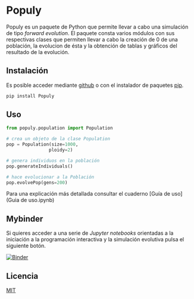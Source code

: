 # Populy

Populy es un paquete de Python que permite llevar a cabo una simulación de tipo *forward evolution*. 
El paquete consta varios módulos con sus respectivas clases que permiten llevar a cabo la creación de 0 de una población, la evolucion de ésta y la obtención de tablas y gráficos del resultado de la evolución.


## Instalación
Es posible acceder mediante [github](https://github.com/R-mario/populy) o con el instalador de paquetes [pip](https://pip.pypa.io/en/stable/).
```cmd
pip install Populy
```
## Uso
```python
from populy.population import Population

# crea un objeto de la clase Population
pop = Population(size=1000, 
                ploidy=2)

# genera individuos en la población
pop.generateIndividuals()

# hace evolucionar a la Población
pop.evolvePop(gens=200)
```
Para una explicación más detallada consultar el cuaderno [Guía de uso](Guia de uso.ipynb)

## Mybinder
Si quieres acceder a una serie de *Jupyter notebooks* orientadas a la iniciación a la programación interactiva y la simulación evolutiva pulsa el siguiente botón.

[![Binder](https://mybinder.org/badge_logo.svg)](https://mybinder.org/v2/gh/R-mario/Populy-notebooks/HEAD)

## Licencia
[MIT](https://choosealicense.com/licenses/mit/)